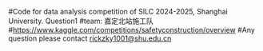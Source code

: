 #Code for data analysis competition of SILC 2024-2025, Shanghai University. Question1
#team: 嘉定北站施工队
#https://www.kaggle.com/competitions/safetyconstruction/overview 
#Any question please contact rickzky1001@shu.edu.cn